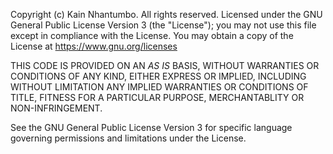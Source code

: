 Copyright (c) Kain Nhantumbo. All rights reserved.
Licensed under the GNU General Public License Version 3 (the "License"); you may not use
this file except in compliance with the License. You may obtain a copy of the
License at https://www.gnu.org/licenses

THIS CODE IS PROVIDED ON AN _AS IS_ BASIS, WITHOUT WARRANTIES OR CONDITIONS OF ANY
KIND, EITHER EXPRESS OR IMPLIED, INCLUDING WITHOUT LIMITATION ANY IMPLIED
WARRANTIES OR CONDITIONS OF TITLE, FITNESS FOR A PARTICULAR PURPOSE,
MERCHANTABLITY OR NON-INFRINGEMENT.

See the GNU General Public License Version 3 for specific language governing permissions
and limitations under the License.
